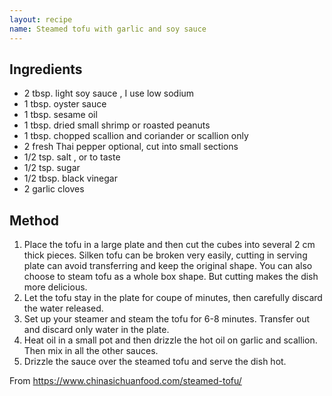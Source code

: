 ```yaml
---
layout: recipe
name: Steamed tofu with garlic and soy sauce
---
```


## Ingredients

- 2 tbsp. light soy sauce , I use low sodium
- 1 tbsp. oyster sauce
- 1 tbsp. sesame oil
- 1 tbsp. dried small shrimp or roasted peanuts
- 1 tbsp. chopped scallion and coriander or scallion only
- 2 fresh Thai pepper optional, cut into small sections
- 1/2 tsp. salt , or to taste
- 1/2 tsp. sugar
- 1/2 tbsp. black vinegar
- 2 garlic cloves

## Method

1. Place the tofu in a large plate and then cut the cubes into several 2 cm thick pieces. Silken tofu can be broken very easily, cutting in serving plate can avoid transferring and keep the original shape. You can also choose to steam tofu as a whole box shape. But cutting makes the dish more delicious.
2. Let the tofu stay in the plate for coupe of minutes, then carefully discard the water released.
3. Set up your steamer and steam the tofu for 6-8 minutes. Transfer out and discard only water in the plate.
4. Heat oil in a small pot and then drizzle the hot oil on garlic and scallion. Then mix in all the other sauces.
5. Drizzle the sauce over the steamed tofu and serve the dish hot.

From https://www.chinasichuanfood.com/steamed-tofu/
